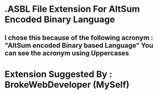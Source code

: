 # .ASBL File Extension For AltSum Encoded Binary Language
## I chose this because of the following acronym : "AltSum encoded Binary based Language" You can see the acronym using Uppercases
# Extension Suggested By : BrokeWebDeveloper (MySelf)
